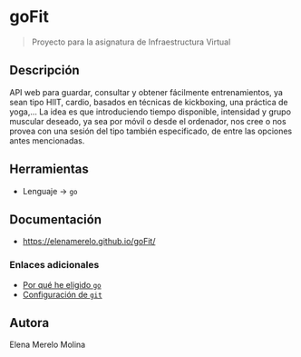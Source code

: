 # goFit

> Proyecto para la asignatura de Infraestructura Virtual

## Descripción

API web para guardar, consultar y obtener fácilmente entrenamientos, ya sean tipo HIIT, cardio, basados en técnicas de kickboxing, una práctica de yoga,... La idea es que introduciendo tiempo disponible, intensidad y grupo muscular deseado, ya sea por móvil o desde el ordenador, nos cree o nos provea con una sesión del tipo también especificado, de entre las opciones antes mencionadas.

## Herramientas

-  Lenguaje -> `go`

## Documentación 

- https://elenamerelo.github.io/goFit/

### Enlaces adicionales 

- [Por qué he eligido `go`](docs/herramientas.md)
- [Configuración de `git`](docs/git.md)

## Autora 

Elena Merelo Molina